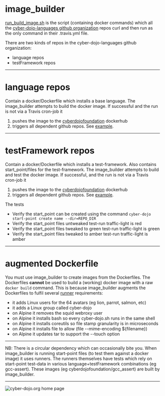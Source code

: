 # image_builder

[run_build_image.sh](https://github.com/cyber-dojo-languages/image_builder/blob/master/run_build_image.sh)
is the script (containing docker commands) which all the
[cyber-dojo-languages github organization](https://github.com/cyber-dojo-languages)
repos curl and then run as the only command in their .travis.yml file.

There are two kinds of repos in the cyber-dojo-languages github organization:
- language repos
- testFramework repos

- - - -

# language repos
Contain a docker/Dockerfile which installs a base language.
The image_builder attempts to build the docker image.
If successful and the run is not via a Travis cron-job it
1. pushes the image to the
[cyberdojofoundation](https://hub.docker.com/u/cyberdojofoundation/)
dockerhub
2. triggers all dependent github repos.
See [example](https://github.com/cyber-dojo-languages/python).

- - - -

# testFramework repos
Contain a docker/Dockerfile which installs a test-framework.
Also contains start_point/files for the test-framework.
The image_builder attempts to build and test the docker image.
If successful, and the run is not via a Travis cron-job it
1. pushes the image to the
[cyberdojofoundation](https://hub.docker.com/u/cyberdojofoundation/)
dockerhub
2. triggers all dependent github repos.
See [example](https://github.com/cyber-dojo-languages/python-pytest).

The tests
- Verify the start_point can be created using the command `cyber-dojo start-point create name --dir=REPO_DIR`
- Verify the start_point files untweaked test-run traffic-light is red
- Verify the start_point files tweaked to green test-run traffic-light is green
- Verify the start_point files tweaked to amber test-run traffic-light is amber

- - - -

# augmented Dockerfile
You must use image_builder to create images from the Dockerfiles.
The Dockerfiles **cannot** be used to build a (working) docker image with a
raw `docker build` command. This is because image_builder augments the
Dockerfiles to fulfil several [runner](https://github.com/cyber-dojo/runner-stateless)
requirements:
- it adds Linux users for the 64 avatars (eg lion, parrot, salmon, etc)
- it adds a Linux group called cyber-dojo
- on Alpine it removes the squid webroxy user
- on Alpine it installs bash so every cyber-dojo.sh runs in the same shell
- on Alpine it installs coreutils so file stamp granularity is in microseconds
- on Alpine it installs file to allow (file --mime-encoding ${filename})
- on Alpine it updates tar to support the --touch option

- - - -

NB: There is a circular dependency which can occasionally bite you.
When image_builder is running start-point files (to test them against a docker image)
it uses runners. The runners themselves have tests which rely on start-point
test-data in various language+testFramework combinations (eg gcc-assert).
These images (eg cyberdojofoundation/gcc_assert) are built by image_builder.

- - - -

![cyber-dojo.org home page](https://github.com/cyber-dojo/cyber-dojo/blob/master/shared/home_page_snaphot.png)

